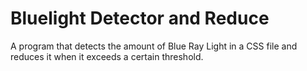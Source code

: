 # Bluelight Detector and Reduce
A program that detects the amount of Blue Ray Light in a CSS file and reduces it when it exceeds a certain threshold.
